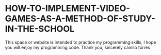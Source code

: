 # HOW-TO-IMPLEMENT-VIDEO-GAMES-AS-A-METHOD-OF-STUDY-IN-THE-SCHOOL
This space or website is intended to practice my programming skills, I hope you will enjoy my programming code.  Thank you, sincerely camilo torres
